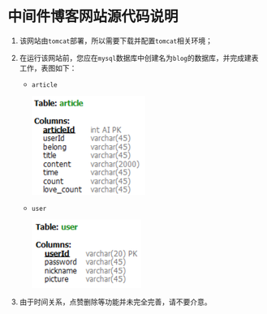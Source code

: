 # 中间件博客网站源代码说明

1. 该网站由`tomcat`部署，所以需要下载并配置`tomcat`相关环境；

2. 在运行该网站前，您应在`mysql`数据库中创建名为`blog`的数据库，并完成建表工作，表图如下：

   * `article`

     ![article](https://github.com/73-SEVENTYTHREE/A-Simple-Blog/blob/main/assets/article.jpg)

   * `user`

     ![user](https://github.com/73-SEVENTYTHREE/A-Simple-Blog/blob/main/assets/user.jpg)

3. 由于时间关系，点赞删除等功能并未完全完善，请不要介意。

